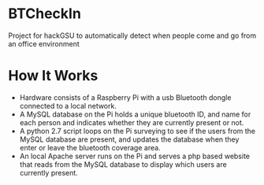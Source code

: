 # BTCheckIn
Project for hackGSU to automatically detect when people come and go from an office environment

# How It Works

* Hardware consists of a Raspberry Pi with a usb Bluetooth dongle connected to a local network.
* A MySQL database on the Pi holds a unique bluetooth ID, and name for each person and indicates whether they are currently present or not.
* A python 2.7 script loops on the Pi surveying to see if the users from the MySQL database are present, and updates the database when they enter or leave the bluetooth coverage area.
* An local Apache server runs on the Pi and serves a php based website that reads from the MySQL database to display which users are currently present.
